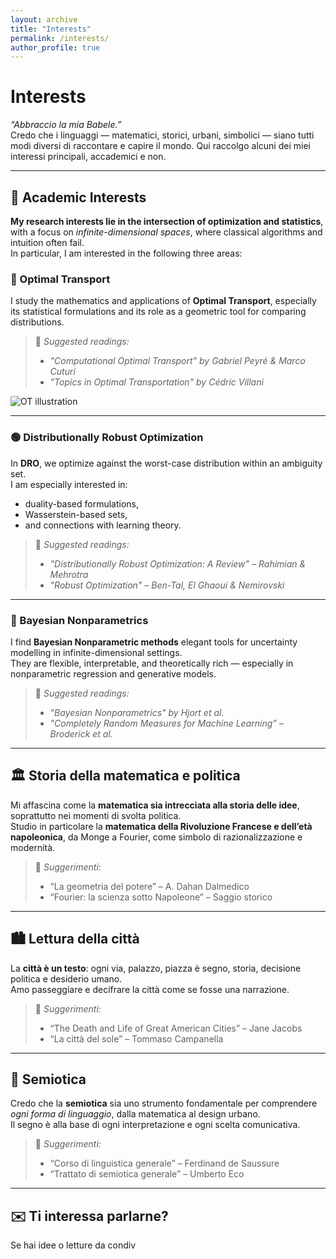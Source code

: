 ```yaml
---
layout: archive
title: "Interests"
permalink: /interests/
author_profile: true
---
```


# Interests

*“Abbraccio la mia Babele.”*  
Credo che i linguaggi — matematici, storici, urbani, simbolici — siano tutti modi diversi di raccontare e capire il mondo. Qui raccolgo alcuni dei miei interessi principali, accademici e non.

---

## 🧠 Academic Interests

**My research interests lie in the intersection of optimization and statistics**, with a focus on *infinite-dimensional spaces*, where classical algorithms and intuition often fail.  
In particular, I am interested in the following three areas:

### 🔵 Optimal Transport

I study the mathematics and applications of **Optimal Transport**, especially its statistical formulations and its role as a geometric tool for comparing distributions.

> 📘 *Suggested readings:*
> - *"Computational Optimal Transport" by Gabriel Peyré & Marco Cuturi*
> - *"Topics in Optimal Transportation" by Cédric Villani*

![OT illustration](https://upload.wikimedia.org/wikipedia/commons/thumb/8/89/Optimal_transport.svg/800px-Optimal_transport.svg.png)

---

### 🟢 Distributionally Robust Optimization

In **DRO**, we optimize against the worst-case distribution within an ambiguity set.  
I am especially interested in:
- duality-based formulations,
- Wasserstein-based sets,
- and connections with learning theory.

> 📘 *Suggested readings:*
> - *"Distributionally Robust Optimization: A Review" – Rahimian & Mehrotra*
> - *"Robust Optimization" – Ben-Tal, El Ghaoui & Nemirovski*

---

### 🔴 Bayesian Nonparametrics

I find **Bayesian Nonparametric methods** elegant tools for uncertainty modelling in infinite-dimensional settings.  
They are flexible, interpretable, and theoretically rich — especially in nonparametric regression and generative models.

> 📘 *Suggested readings:*
> - *"Bayesian Nonparametrics" by Hjort et al.*
> - *"Completely Random Measures for Machine Learning" – Broderick et al.*

---

## 🏛️ Storia della matematica e politica

Mi affascina come la **matematica sia intrecciata alla storia delle idee**, soprattutto nei momenti di svolta politica.  
Studio in particolare la **matematica della Rivoluzione Francese e dell’età napoleonica**, da Monge a Fourier, come simbolo di razionalizzazione e modernità.

> 📘 *Suggerimenti:*
> - “La geometria del potere” – A. Dahan Dalmedico
> - “Fourier: la scienza sotto Napoleone” – Saggio storico

---

## 🏙️ Lettura della città

La **città è un testo**: ogni via, palazzo, piazza è segno, storia, decisione politica e desiderio umano.  
Amo passeggiare e decifrare la città come se fosse una narrazione.

> 📘 *Suggerimenti:*
> - “The Death and Life of Great American Cities” – Jane Jacobs  
> - “La città del sole” – Tommaso Campanella

---

## 🧾 Semiotica

Credo che la **semiotica** sia uno strumento fondamentale per comprendere *ogni forma di linguaggio*, dalla matematica al design urbano.  
Il segno è alla base di ogni interpretazione e ogni scelta comunicativa.

> 📘 *Suggerimenti:*
> - “Corso di linguistica generale” – Ferdinand de Saussure  
> - “Trattato di semiotica generale” – Umberto Eco

---

## ✉️ Ti interessa parlarne?
Se hai idee o letture da condiv
